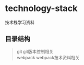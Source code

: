 # technology-stack
技术栈学习资料

目录结构
-------
>git                     git版本控制相关<br>
>webpack                 webpack技术资料相关
